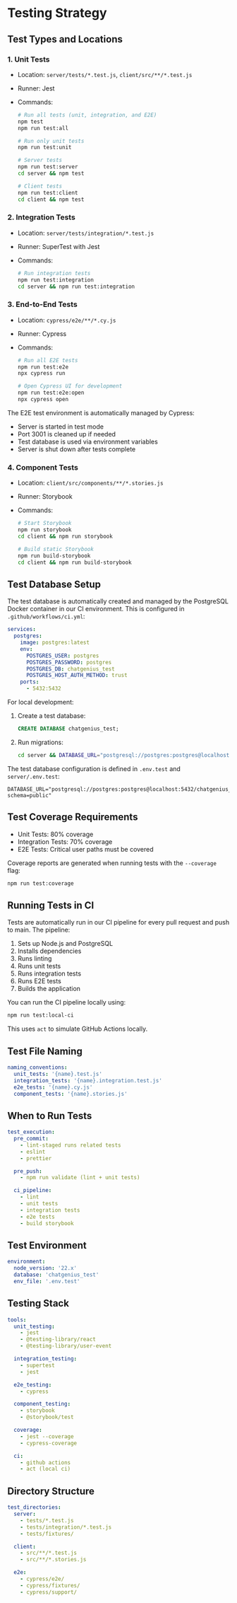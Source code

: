 # Testing Strategy

## Test Types and Locations

### 1. Unit Tests

- Location: `server/tests/*.test.js`, `client/src/**/*.test.js`
- Runner: Jest
- Commands:

  ```bash
  # Run all tests (unit, integration, and E2E)
  npm test
  npm run test:all

  # Run only unit tests
  npm run test:unit

  # Server tests
  npm run test:server
  cd server && npm test

  # Client tests
  npm run test:client
  cd client && npm test
  ```

### 2. Integration Tests

- Location: `server/tests/integration/*.test.js`
- Runner: SuperTest with Jest
- Commands:

  ```bash
  # Run integration tests
  npm run test:integration
  cd server && npm run test:integration
  ```

### 3. End-to-End Tests

- Location: `cypress/e2e/**/*.cy.js`
- Runner: Cypress
- Commands:

  ```bash
  # Run all E2E tests
  npm run test:e2e
  npx cypress run

  # Open Cypress UI for development
  npm run test:e2e:open
  npx cypress open
  ```

The E2E test environment is automatically managed by Cypress:

- Server is started in test mode
- Port 3001 is cleaned up if needed
- Test database is used via environment variables
- Server is shut down after tests complete

### 4. Component Tests

- Location: `client/src/components/**/*.stories.js`
- Runner: Storybook
- Commands:

  ```bash
  # Start Storybook
  npm run storybook
  cd client && npm run storybook

  # Build static Storybook
  npm run build-storybook
  cd client && npm run build-storybook
  ```

## Test Database Setup

The test database is automatically created and managed by the PostgreSQL Docker container in our CI environment. This is configured in `.github/workflows/ci.yml`:

```yaml
services:
  postgres:
    image: postgres:latest
    env:
      POSTGRES_USER: postgres
      POSTGRES_PASSWORD: postgres
      POSTGRES_DB: chatgenius_test
      POSTGRES_HOST_AUTH_METHOD: trust
    ports:
      - 5432:5432
```

For local development:

1. Create a test database:

   ```sql
   CREATE DATABASE chatgenius_test;
   ```

2. Run migrations:
   ```bash
   cd server && DATABASE_URL="postgresql://postgres:postgres@localhost:5432/chatgenius_test?schema=public" npx prisma migrate deploy
   ```

The test database configuration is defined in `.env.test` and `server/.env.test`:

```env
DATABASE_URL="postgresql://postgres:postgres@localhost:5432/chatgenius_test?schema=public"
```

## Test Coverage Requirements

- Unit Tests: 80% coverage
- Integration Tests: 70% coverage
- E2E Tests: Critical user paths must be covered

Coverage reports are generated when running tests with the `--coverage` flag:

```bash
npm run test:coverage
```

## Running Tests in CI

Tests are automatically run in our CI pipeline for every pull request and push to main. The pipeline:

1. Sets up Node.js and PostgreSQL
2. Installs dependencies
3. Runs linting
4. Runs unit tests
5. Runs integration tests
6. Runs E2E tests
7. Builds the application

You can run the CI pipeline locally using:

```bash
npm run test:local-ci
```

This uses `act` to simulate GitHub Actions locally.

## Test File Naming

```yaml
naming_conventions:
  unit_tests: '{name}.test.js'
  integration_tests: '{name}.integration.test.js'
  e2e_tests: '{name}.cy.js'
  component_tests: '{name}.stories.js'
```

## When to Run Tests

```yaml
test_execution:
  pre_commit:
    - lint-staged runs related tests
    - eslint
    - prettier

  pre_push:
    - npm run validate (lint + unit tests)

  ci_pipeline:
    - lint
    - unit tests
    - integration tests
    - e2e tests
    - build storybook
```

## Test Environment

```yaml
environment:
  node_version: '22.x'
  database: 'chatgenius_test'
  env_file: '.env.test'
```

## Testing Stack

```yaml
tools:
  unit_testing:
    - jest
    - @testing-library/react
    - @testing-library/user-event

  integration_testing:
    - supertest
    - jest

  e2e_testing:
    - cypress

  component_testing:
    - storybook
    - @storybook/test

  coverage:
    - jest --coverage
    - cypress-coverage

  ci:
    - github actions
    - act (local ci)
```

## Directory Structure

```yaml
test_directories:
  server:
    - tests/*.test.js
    - tests/integration/*.test.js
    - tests/fixtures/

  client:
    - src/**/*.test.js
    - src/**/*.stories.js

  e2e:
    - cypress/e2e/
    - cypress/fixtures/
    - cypress/support/
```
